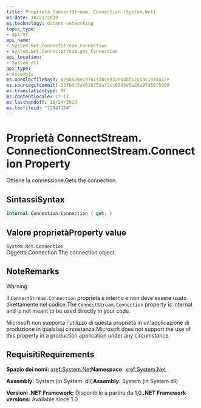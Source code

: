 ```yaml
---
title: Proprietà ConnectStream. Connection (System.Net)
ms.date: 10/21/2019
ms.technology: dotnet-networking
topic_type:
- apiref
api_name:
- System.Net.ConnectStream.Connection
- System.Net.ConnectStream.get_Connection
api_location:
- System.dll
api_type:
- Assembly
ms.openlocfilehash: 6200530ec9761438c8932803bf12c63c1445a37e
ms.sourcegitcommit: 337bdc5a463875daf2cc6883e5a2da97d56f5000
ms.translationtype: MT
ms.contentlocale: it-IT
ms.lasthandoff: 10/24/2019
ms.locfileid: "72847164"
---
```

# <a name="connectstreamconnection-property"></a><span data-ttu-id="89e1e-102">Proprietà ConnectStream. Connection</span><span class="sxs-lookup"><span data-stu-id="89e1e-102">ConnectStream.Connection Property</span></span>

<span data-ttu-id="89e1e-103">Ottiene la connessione.</span><span class="sxs-lookup"><span data-stu-id="89e1e-103">Gets the connection.</span></span>

## <a name="syntax"></a><span data-ttu-id="89e1e-104">Sintassi</span><span class="sxs-lookup"><span data-stu-id="89e1e-104">Syntax</span></span>

```csharp
internal Connection Connection { get; }
```

## <a name="property-value"></a><span data-ttu-id="89e1e-105">Valore proprietà</span><span class="sxs-lookup"><span data-stu-id="89e1e-105">Property value</span></span>

`System.Net.Connection`  
<span data-ttu-id="89e1e-106">Oggetto Connection.</span><span class="sxs-lookup"><span data-stu-id="89e1e-106">The connection object.</span></span>

## <a name="remarks"></a><span data-ttu-id="89e1e-107">Note</span><span class="sxs-lookup"><span data-stu-id="89e1e-107">Remarks</span></span>

> [!WARNING]
> <span data-ttu-id="89e1e-108">Il `ConnectStream.Connection` proprietà è interno e non deve essere usato direttamente nel codice.</span><span class="sxs-lookup"><span data-stu-id="89e1e-108">The `ConnectStream.Connection` property is internal and is not meant to be used directly in your code.</span></span>
>
> <span data-ttu-id="89e1e-109">Microsoft non supporta l'utilizzo di questa proprietà in un'applicazione di produzione in qualsiasi circostanza.</span><span class="sxs-lookup"><span data-stu-id="89e1e-109">Microsoft does not support the use of this property in a production application under any circumstance.</span></span>

## <a name="requirements"></a><span data-ttu-id="89e1e-110">Requisiti</span><span class="sxs-lookup"><span data-stu-id="89e1e-110">Requirements</span></span>

<span data-ttu-id="89e1e-111">**Spazio dei nomi:** <xref:System.Net></span><span class="sxs-lookup"><span data-stu-id="89e1e-111">**Namespace:** <xref:System.Net></span></span>

<span data-ttu-id="89e1e-112">**Assembly:** System (in System. dll)</span><span class="sxs-lookup"><span data-stu-id="89e1e-112">**Assembly:** System (in System.dll)</span></span>

<span data-ttu-id="89e1e-113">**Versioni .NET Framework:** Disponibile a partire da 1,0.</span><span class="sxs-lookup"><span data-stu-id="89e1e-113">**.NET Framework versions:** Available since 1.0.</span></span>
